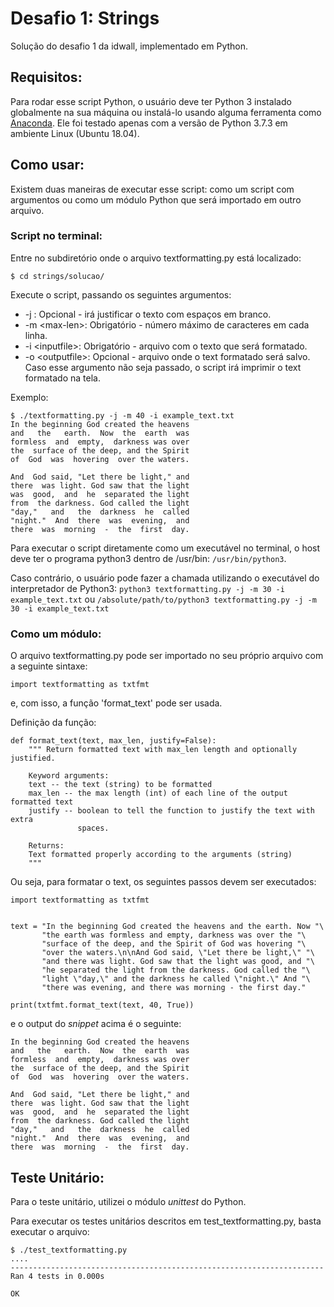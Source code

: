 # Desafio 1: Strings

Solução do desafio 1 da idwall, implementado em Python.

## Requisitos:

Para rodar esse script Python, o usuário deve ter Python 3 instalado globalmente na sua máquina ou instalá-lo usando alguma ferramenta como [Anaconda](https://www.anaconda.com/). Ele foi testado apenas com a versão de Python 3.7.3 em ambiente Linux (Ubuntu 18.04).

## Como usar:

Existem duas maneiras de executar esse script: como um script com argumentos ou como um módulo Python que será importado em outro arquivo.

### Script no terminal:

Entre no subdiretório onde o arquivo textformatting.py está localizado:
```
$ cd strings/solucao/
```

Execute o script, passando os seguintes argumentos:
* -j : Opcional - irá justificar o texto com espaços em branco.
* -m \<max-len\>: Obrigatório - número máximo de caracteres em cada linha.
* -i \<inputfile\>: Obrigatório - arquivo com o texto que será formatado.
* -o \<outputfile\>: Opcional - arquivo onde o text formatado será salvo. Caso esse argumento não seja passado, o script irá imprimir o text formatado na tela.

Exemplo:
```
$ ./textformatting.py -j -m 40 -i example_text.txt
In the beginning God created the heavens
and   the   earth.  Now  the  earth  was
formless  and  empty,  darkness was over
the  surface of the deep, and the Spirit
of  God  was  hovering  over the waters.

And  God said, "Let there be light," and
there  was light. God saw that the light
was  good,  and  he  separated the light
from  the darkness. God called the light
"day,"   and   the  darkness  he  called
"night."  And  there  was  evening,  and
there  was  morning  -  the  first  day.

```

Para executar o script diretamente como um executável no terminal, o host deve ter o programa python3 dentro de /usr/bin: ```/usr/bin/python3```. 

Caso contrário, o usuário pode fazer a chamada utilizando o executável do interpretador de Python3: ```python3 textformatting.py -j -m 30 -i example_text.txt``` ou ```/absolute/path/to/python3 textformatting.py -j -m 30 -i example_text.txt```

### Como um módulo:
O arquivo textformatting.py pode ser importado no seu próprio arquivo com a seguinte sintaxe:
```
import textformatting as txtfmt
```
e, com isso, a função 'format_text' pode ser usada. 

Definição da função:
```
def format_text(text, max_len, justify=False):
    """ Return formatted text with max_len length and optionally justified.

    Keyword arguments:
    text -- the text (string) to be formatted
    max_len -- the max length (int) of each line of the output formatted text
    justify -- boolean to tell the function to justify the text with extra
               spaces.

    Returns:
    Text formatted properly according to the arguments (string)
    """
```

Ou seja, para formatar o text, os seguintes passos devem ser executados:
```
import textformatting as txtfmt


text = "In the beginning God created the heavens and the earth. Now "\
       "the earth was formless and empty, darkness was over the "\
       "surface of the deep, and the Spirit of God was hovering "\
       "over the waters.\n\nAnd God said, \"Let there be light,\" "\
       "and there was light. God saw that the light was good, and "\
       "he separated the light from the darkness. God called the "\
       "light \"day,\" and the darkness he called \"night.\" And "\
       "there was evening, and there was morning - the first day."
       
print(txtfmt.format_text(text, 40, True))
```

e o output do _snippet_ acima é o seguinte:

```
In the beginning God created the heavens
and   the   earth.  Now  the  earth  was
formless  and  empty,  darkness was over
the  surface of the deep, and the Spirit
of  God  was  hovering  over the waters.

And  God said, "Let there be light," and
there  was light. God saw that the light
was  good,  and  he  separated the light
from  the darkness. God called the light
"day,"   and   the  darkness  he  called
"night."  And  there  was  evening,  and
there  was  morning  -  the  first  day.
```

## Teste Unitário:

Para o teste unitário, utilizei o módulo _unittest_ do Python.

Para executar os testes unitários descritos em test_textformatting.py, basta executar o arquivo:

```
$ ./test_textformatting.py
....
----------------------------------------------------------------------
Ran 4 tests in 0.000s

OK
```

